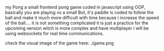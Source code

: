 my Pong
a small frontend pong game coded in javascript using OOP, basically you are playing vs a small Bot, it's paddle is coded to follow the ball and make it much more difficult with time because i increase the speed of the ball....
it is not something complicated it is just a practice for the upcoming version witch is more complex and have multiplayer i will be using websockets for real time communications.

check the visual image of the game here:
./game.png
